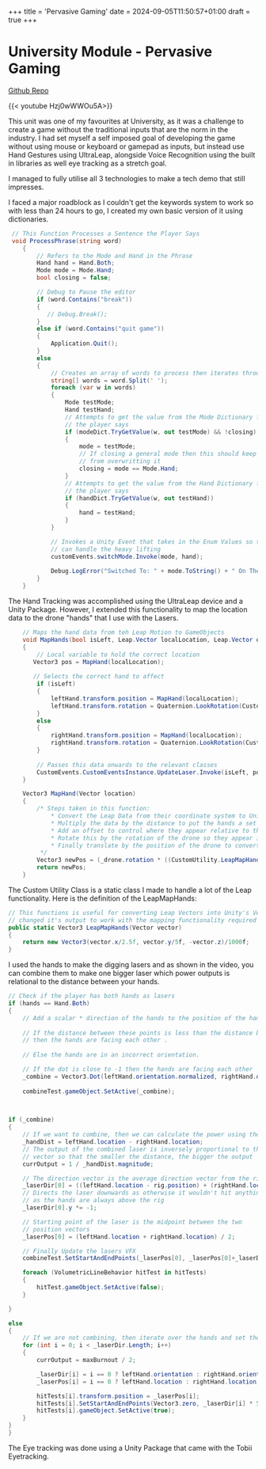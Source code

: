 +++
title = 'Pervasive Gaming'
date = 2024-09-05T11:50:57+01:00
draft = true
+++


# University Module - Pervasive Gaming

[Github Repo](https://github.com/AgentArachnid66/PVG)

{{< youtube Hzj0wWWOu5A>}}

This unit was one of my favourites at University, as it was a challenge to create a game without the traditional inputs that are the norm in the industry. I had set myself a self imposed goal of developing the game without using mouse or keyboard or gamepad as inputs, but instead use Hand Gestures using UltraLeap, alongside Voice Recognition using the built in libraries as well eye tracking as a stretch goal. 

I managed to fully utilise all 3 technologies to make a tech demo that still impresses. 

I faced a major roadblock as I couldn't get the keywords system to work so with less than 24 hours to go, I created my own basic version of it using dictionaries.

```csharp
 // This Function Processes a Sentence the Player Says
 void ProcessPhrase(string word)
    {
        // Refers to the Mode and Hand in the Phrase
        Hand hand = Hand.Both;
        Mode mode = Mode.Hand;
        bool closing = false;

        // Debug to Pause the editor
        if (word.Contains("break"))
        {
           // Debug.Break();
        }
        else if (word.Contains("quit game"))
        {
            Application.Quit();
        }
        else
        {
            // Creates an array of words to process then iterates through them
            string[] words = word.Split(' ');
            foreach (var w in words)
            {
                Mode testMode;
                Hand testHand;
                // Attempts to get the value from the Mode Dictionary from a word
                // the player says
                if (modeDict.TryGetValue(w, out testMode) && !closing)
                {
                    mode = testMode;
                    // If closing a general mode then this should keep the mode in question
                    // from overwritting it
                    closing = mode == Mode.Hand;
                }
                // Attempts to get the value from the Hand Dictionary from a word
                // the player says
                if (handDict.TryGetValue(w, out testHand))
                {
                    hand = testHand;
                }
            }

            // Invokes a Unity Event that takes in the Enum Values so that the listeners
            // can handle the heavy lifting
            customEvents.switchMode.Invoke(mode, hand);
            
            Debug.LogError("Switched To: " + mode.ToString() + " On The: " + hand.ToString() + " Hand");
        }
    }
```

The Hand Tracking was accomplished using the UltraLeap device and a Unity Package. However, I extended this functionality to map the location data to the drone "hands" that I use with the Lasers. 

```csharp
    // Maps the hand data from teh Leap Motion to GameObjects
    void MapHands(bool isLeft, Leap.Vector localLocation, Leap.Vector orientation)
    {
        // Local variable to hold the correct location
       Vector3 pos = MapHand(localLocation);
       
       // Selects the correct hand to affect
        if (isLeft)
        {
            leftHand.transform.position = MapHand(localLocation);
            leftHand.transform.rotation = Quaternion.LookRotation(CustomUtility.LeapMapOrientation(orientation));
        }
        else
        {
            rightHand.transform.position = MapHand(localLocation);
            rightHand.transform.rotation = Quaternion.LookRotation(CustomUtility.LeapMapOrientation(orientation));
        }
        
        // Passes this data onwards to the relevant classes
        CustomEvents.CustomEventsInstance.UpdateLaser.Invoke(isLeft, pos, CustomUtility.LeapMapOrientation(orientation));
    }

    Vector3 MapHand(Vector location)
    {
        /* Steps taken in this function:
            * Convert the Leap Data from their coordinate system to Unity's
            * Multiply the data by the distance to put the hands a set distance away from the player
            * Add an offset to control where they appear relative to the drone
            * Rotate this by the rotation of the drone so they appear in front of the drone at all times
            * Finally translate by the position of the drone to convert from local to world space
         */
        Vector3 newPos = (_drone.rotation * ((CustomUtility.LeapMapHands(location) * distance) + offset)) + transform.position;
        return newPos;
    }
```

The Custom Utility Class is a static class I made to handle a lot of the Leap functionality. Here is the definition of the LeapMapHands:
```csharp
// This functions is useful for converting Leap Vectors into Unity's Vector3. I've 
// changed it's output to work with the mapping functionality required of it
public static Vector3 LeapMapHands(Vector vector)
{
    return new Vector3(vector.x/2.5f, vector.y/5f, -vector.z)/1000f;
}
```

I used the hands to make the digging lasers and as shown in the video, you can combine them to make one bigger laser which power outputs is relational to the distance between your hands. 

```csharp
// Check if the player has both hands as lasers
if (hands == Hand.Both)
{
    // Add a scalar * direction of the hands to the position of the hand to each one
    
    // If the distance between these points is less than the distance between the hands
    // then the hands are facing each other .
    
    // Else the hands are in an incorrect orientation.

    // If the dot is close to -1 then the hands are facing each other
    _combine = Vector3.Dot(leftHand.orientation.normalized, rightHand.orientation.normalized) <= -0.75;
    
    combineTest.gameObject.SetActive(_combine);
                
```
                
                
```csharp

if (_combine)
{
    // If we want to combine, then we can calculate the power using the distance between the hands
    _handDist = leftHand.location - rightHand.location;
    // The output of the combined laser is inversely proportional to the magnitude of the hand Dist
    // vector so that the smaller the distance, the bigger the output
    currOutput = 1 / _handDist.magnitude;

    // The direction vector is the average direction vector from the rig to each hand
    _laserDir[0] = ((leftHand.location - rig.position) + (rightHand.location - rig.position)) / 2;
    // Directs the laser downwards as otherwise it wouldn't hit anything
    // as the hands are always above the rig
    _laserDir[0].y *= -1;

    // Starting point of the laser is the midpoint between the two 
    // position vectors
    _laserPos[0] = (leftHand.location + rightHand.location) / 2;

    // Finally Update the lasers VFX
    combineTest.SetStartAndEndPoints(_laserPos[0], _laserPos[0]+_laserDir[0]*500f);

    foreach (VolumetricLineBehavior hitTest in hitTests)
    {
        hitTest.gameObject.SetActive(false);
    }

}
```

```csharp
else
{
    // If we are not combining, then iterate over the hands and set the appropriate values
    for (int i = 0; i < _laserDir.Length; i++)
    {
        currOutput = maxBurnout / 2;

        _laserDir[i] = i == 0 ? leftHand.orientation : rightHand.orientation;
        _laserPos[i] = i == 0 ? leftHand.location : rightHand.location;

        hitTests[i].transform.position = _laserPos[i];
        hitTests[i].SetStartAndEndPoints(Vector3.zero, _laserDir[i] * 500f);
        hitTests[i].gameObject.SetActive(true);
    }
}
}
```


The Eye tracking was done using a Unity Package that came with the Tobii Eyetracking.